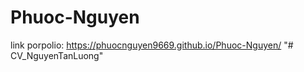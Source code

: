 # Phuoc-Nguyen
link porpolio:  https://phuocnguyen9669.github.io/Phuoc-Nguyen/
"# CV_NguyenTanLuong" 

